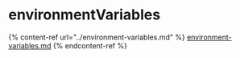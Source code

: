 # environmentVariables

{% content-ref url="../environment-variables.md" %}
[environment-variables.md](../environment-variables.md)
{% endcontent-ref %}
